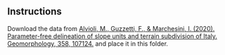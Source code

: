 ## Instructions

Download the data from [Alvioli, M., Guzzetti, F., & Marchesini, I. (2020). Parameter-free delineation of slope units and terrain subdivision of Italy. Geomorphology, 358, 107124.](https://www.sciencedirect.com/science/article/pii/S0169555X20300969) and place it in this folder.
